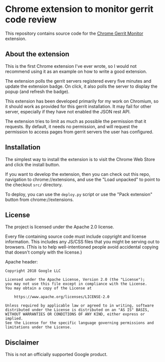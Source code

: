 # Chrome extension to monitor gerrit code review

This repository contains source code for the [Chrome Gerrit Monitor][1]
extension.

## About the extension

This is the first Chrome extension I've ever wrote, so I would not
recommend using it as an example on how to write a good extension.

The extension polls the gerrit servers registered every five minutes
and update the extension badge. On click, it also polls the server to
display the popup (and refresh the badge).

This extension has been developed primarily for my work on Chromium,
so it should work as provided for this gerrit installation. It may
fail for other server, especially if they have not enabled the JSON
rest API.

The extension tries to limit as much as possible the permission that
it requests. By default, it needs no permission, and will request the
permission to access pages from gerrit servers the user has configured.

## Installation

The simplest way to install the extension is to visit the Chrome Web
Store and click the install button.

If you want to develop the extension, then you can check out this repo,
navigation to chrome://extensions, and use the "Load unpacked" to point
to the checkout `src/` directory.

To deploy, you can use the `deploy.py` script or use the "Pack extension"
button from chrome://extensions.

## License

The project is licensed under the Apache 2.0 license.

Every file containing source code must include copyright and license
information. This includes any JS/CSS files that you might be serving out to
browsers. (This is to help well-intentioned people avoid accidental copying that
doesn't comply with the license.)

Apache header:

    Copyright 2018 Google LLC

    Licensed under the Apache License, Version 2.0 (the "License");
    you may not use this file except in compliance with the License.
    You may obtain a copy of the License at

        https://www.apache.org/licenses/LICENSE-2.0

    Unless required by applicable law or agreed to in writing, software
    distributed under the License is distributed on an "AS IS" BASIS,
    WITHOUT WARRANTIES OR CONDITIONS OF ANY KIND, either express or implied.
    See the License for the specific language governing permissions and
    limitations under the License.

## Disclaimer

This is not an officially supported Google product.

[1]: https://chrome.google.com/webstore/detail/gerrit-monitor/leakcdjcdifiihdgalplgkghidmfafoh
